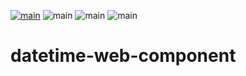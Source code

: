 [![main](https://github.com/lorenzvanherwaarden/datetime-web-component/actions/workflows/main.yml/badge.svg)](https://github.com/lorenzvanherwaarden/datetime-web-component/actions/workflows/main.yml)
![main](https://badgen.net/github/release/lorenzvanherwaarden/datetime-web-component)
![main](https://badgen.net/bundlephobia/minzip/datetime-web-component)
![main](https://badgen.net/bundlephobia/dependency-count/datetime-web-component)

# datetime-web-component

